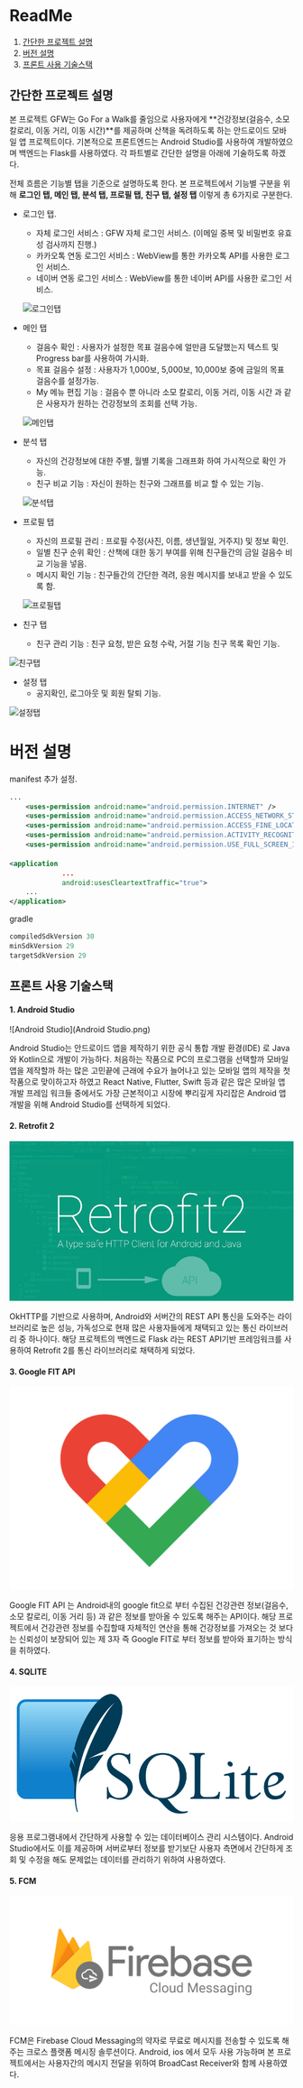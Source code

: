 # ReadMe

1. [간단한 프로젝트 설명](#간단한-프로젝트-설명)
2. [버전 설명](#버전-설명)
3. [프론트 사용 기술스택](#프론트-사용-기술스택)



## 간단한 프로젝트 설명

본 프로젝트 GFW는 Go For a Walk를 줄임으로 사용자에게 **건강정보(걸음수, 소모 칼로리, 이동 거리, 이동 시간)**를 제공하며 산책을 독려하도록 하는 안드로이드 모바일 앱 프로젝트이다. 기본적으로 프론트엔드는 Android Studio를 사용하여 개발하였으며 백엔드는 Flask를 사용하였다. 각 파트별로 간단한 설명을 아래에 기술하도록 하겠다.



전체 흐름은 기능별 탭을 기준으로 설명하도록 한다. 본 프로젝트에서 기능별 구분을 위해 **로그인 탭, 메인 탭, 분석 탭, 프로필 탭, 친구 탭, 설정 탭** 이렇게 총 6가지로 구분한다.

* 로그인 탭.
  * 자체 로그인 서비스 : GFW 자체 로그인 서비스. (이메일 중복 및 비밀번호 유효성 검사까지 진행.)
  * 카카오톡 연동 로그인 서비스 : WebView를 통한 카카오톡 API를 사용한 로그인 서비스.
  * 네이버 연동 로그인 서비스 : WebView를 통한 네이버 API를 사용한 로그인 서비스.
  
  
  
  ![로그인탭](로그인탭.png)



* 메인 탭
  * 걸음수 확인 : 사용자가 설정한 목표 걸음수에 얼만큼 도달했는지 텍스트 및 Progress bar를 사용하여 가시화.
  * 목표 걸음수 설정 : 사용자가 1,000보, 5,000보, 10,000보 중에 금일의 목표 걸음수를 설정가능.
  * My 메뉴 편집 기능 : 걸음수 뿐 아니라 소모 칼로리, 이동 거리, 이동 시간 과 같은 사용자가 원하는 건강정보의 조회를 선택 가능.

  ![메인탭](메인탭.png)

  
* 분석 탭
  * 자신의 건강정보에 대한 주별, 월별 기록을 그래프화 하여 가시적으로 확인 가능.
  * 친구 비교 기능 : 자신이 원하는 친구와 그래프를 비교 할 수 있는 기능.

  

  ![분석탭](분석탭.png)

  
* 프로필 탭
  * 자신의 프로필 관리 : 프로필 수정(사진, 이름, 생년월일, 거주지) 및 정보 확인.
  * 일별 친구 순위 확인 : 산책에 대한 동기 부여를 위해 친구들간의 금일 걸음수 비교 기능을 넣음.
  * 메시지 확인 기능 : 친구들간의 간단한 격려, 응원 메시지를 보내고 받을 수 있도록 함.

  ![프로필탭](프로필탭.png)

  
* 친구 탭
  * 친구 관리 기능 : 친구 요청, 받은 요청 수락, 거절 기능 친구 목록 확인 기능.

![친구탭](친구탭.png)



* 설정 탭
  * 공지확인, 로그아웃 및 회원 탈퇴 기능.

![설정탭](설정탭.png)





# 버전 설명

manifest 추가 설정.

```xml
...
	<uses-permission android:name="android.permission.INTERNET" />
    <uses-permission android:name="android.permission.ACCESS_NETWORK_STATE" />
    <uses-permission android:name="android.permission.ACCESS_FINE_LOCATION" />
    <uses-permission android:name="android.permission.ACTIVITY_RECOGNITION" />
    <uses-permission android:name="android.permission.USE_FULL_SCREEN_INTENT" />

<application
             ...
             android:usesCleartextTraffic="true">
    ...
</application>
```



gradle

```groovy
compiledSdkVersion 30
minSdkVersion 29
targetSdkVersion 29
```



## 프론트 사용 기술스택



#### 1. Android Studio

![Android Studio](Android Studio.png)

Android Studio는 안드로이드 앱을 제작하기 위한 공식 통합 개발 환경(IDE) 로 Java와 Kotlin으로 개발이 가능하다. 처음하는 작품으로 PC의 프로그램을 선택할까 모바일 앱을 제작할까 하는 많은 고민끝에 근래에 수요가 늘어나고 있는 모바일 앱의 제작을 첫 작품으로 맞이하고자 하였고 React Native, Flutter, Swift 등과 같은 많은 모바일 앱 개발 프레임 워크들 중에서도 가장 근본적이고 시장에 뿌리깊게 자리잡은 Android 앱 개발을 위해 Android Studio를 선택하게 되었다.

#### 2. Retrofit 2

![Retrofit2](Retrofit2.png)

OkHTTP를 기반으로 사용하며, Android와 서버간의 REST API 통신을 도와주는 라이브러리로 높은 성능, 가독성으로 현재 많은 사용자들에게 채택되고 있는 통신 라이브러리 중 하나이다. 해당 프로젝트의 백엔드로 Flask 라는 REST API기반 프레임워크를 사용하여 Retrofit 2를 통신 라이브러리로 채택하게 되었다.

#### 3. Google FIT API

![GoogleFIT](GoogleFIT.png)

Google FIT API 는 Android내의 google fit으로 부터 수집된 건강관련 정보(걸음수, 소모 칼로리, 이동 거리 등) 과 같은 정보를 받아올 수 있도록 해주는 API이다. 해당 프로젝트에서 건강관련 정보를 수집할때 자체적인 연산을 통해 건강정보를 가져오는 것 보다는 신뢰성이 보장되어 있는 제 3자 즉 Google FIT로 부터 정보를 받아와 표기하는 방식을 취하였다.

#### 4. SQLITE

![SQLite](SQLite.png)

응용 프로그램내에서 간단하게 사용할 수 있는 데이터베이스 관리 시스템이다. Android Studio에서도 이를 제공하며 서버로부터 정보를 받기보단 사용자 측면에서 간단하게 조회 및 수정을 해도 문제없는 데이터를 관리하기 위하여 사용하였다.

#### 5. FCM 

![fcm](fcm.png)

FCM은 Firebase Cloud Messaging의 약자로 무료로 메시지를 전송할 수 있도록 해주는 크로스 플랫폼 메시징 솔루션이다. Android, ios 에서 모두 사용 가능하며 본 프로젝트에서는 사용자간의 메시지 전달을 위하여 BroadCast Receiver와 함께 사용하였다.





